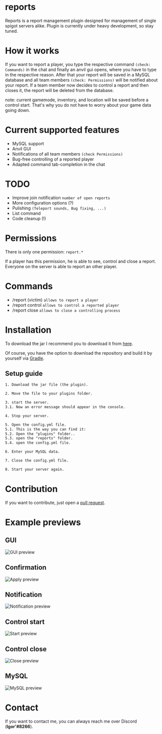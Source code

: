 # reports
Reports is a report management plugin designed for management of single spigot servers alike. Plugin is currently under heavy development, so stay tuned.

# How it works
If you want to report a player, you type the respective command `(check: Commands)` in the chat and finally an anvil gui opens, where you have to type in the respective reason. After that your report will be saved in a MySQL database and all team members `(check: Permissions)` will be notified about your report. If a team member now decides to control a report and then closes it, the report will be deleted from the database.

note: current gamemode, inventory, and location will be saved before a control start. That's why you do not have to worry about your game data going down.

# Current supported features
- MySQL support
- Anvil GUI
- Notifications of all team members `(check Permissions)`
- Bug-free controlling of a reported player
- Adapted command tab-completion in the chat

# TODO
- Improve join notification `number of open reports`
- More configuration options (?)
- Pulishing `(Teleport sounds, Bug fixing, ...)`
- List command
- Code cleanup (!)

# Permissions
There is only one permission: `report.*`

If a player has this permission, he is able to see, control and close a report.
Everyone on the server is able to report an other player. 

# Commands
- /report (victim) `allows to report a player`
- /report control `allows to control a reported player`
- /report close `allows to close a controlling process`
  
# Installation
To download the jar I recommend you to download it from [here](https://www.spigotmc.org/resources/reports.68754/).

Of course, you have the option to download the repository and build it by yourself via [Gradle](https://gradle.org/).

## Setup guide

```xml
1. Download the jar file (the plugin).

2. Move the file to your plugins folder.

3. start the server.
3.1. Now an error message should appear in the console. 

4. Stop your server.

5. Open the config.yml file.
5.1. This is the way you can find it:
5.2. Open the "plugins" folder..
5.3. open the "reports" folder.
5.4. open the config.yml file.

6. Enter your MySQL data.

7. Close the config.yml file.

8. Start your server again.
```

# Contribution
If you want to contribute, just open a [pull request](https://github.com/igorswieton/reports/pulls).

# Example previews

## GUI
![GUI preview](https://i.ibb.co/gM5MHHP/gui-example.png)

## Confirmation
![Apply preview](https://i.ibb.co/T8fBD85/apply-example.png)

## Notification
![Notification preview](https://i.ibb.co/48QLLYF/notification-example.png)

## Control start
![Start preview](https://i.ibb.co/grw83KP/start-example.png)

## Control close
![Close preview](https://i.ibb.co/FwLZBDZ/close-example.png)

## MySQL
![MySQL preview](https://i.ibb.co/H26z6b2/mysql.png)

# Contact
If you want to contact me, you can always reach me over Discord (**Igor'#8266**).
